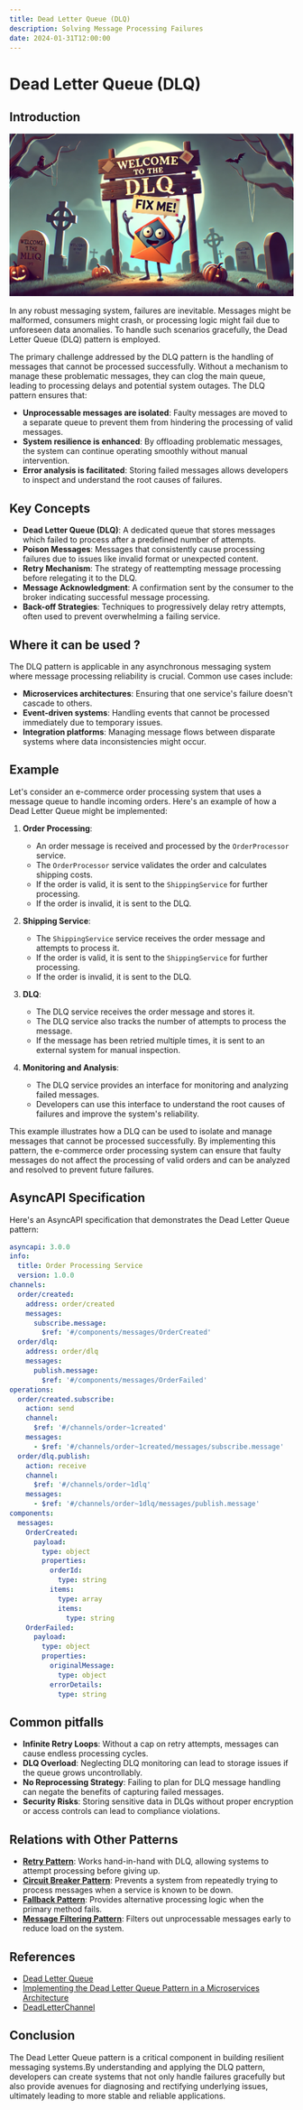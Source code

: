 ```yaml
---
title: Dead Letter Queue (DLQ)
description: Solving Message Processing Failures
date: 2024-01-31T12:00:00
---
```


# Dead Letter Queue (DLQ)

## Introduction

![Dead Letter Queue](../assets/images/dlq.png)


In any robust messaging system, failures are inevitable. Messages might be malformed, consumers might crash, or processing logic might fail due to unforeseen data anomalies. To handle such scenarios gracefully, the Dead Letter Queue (DLQ) pattern is employed.

The primary challenge addressed by the DLQ pattern is the handling of messages that cannot be processed successfully. Without a mechanism to manage these problematic messages, they can clog the main queue, leading to processing delays and potential system outages. The DLQ pattern ensures that:

- **Unprocessable messages are isolated**: Faulty messages are moved to a separate queue to prevent them from hindering the processing of valid messages.
- **System resilience is enhanced**: By offloading problematic messages, the system can continue operating smoothly without manual intervention.
- **Error analysis is facilitated**: Storing failed messages allows developers to inspect and understand the root causes of failures.

## Key Concepts

- **Dead Letter Queue (DLQ)**: A dedicated queue that stores messages which failed to process after a predefined number of attempts.
- **Poison Messages**: Messages that consistently cause processing failures due to issues like invalid format or unexpected content.
- **Retry Mechanism**: The strategy of reattempting message processing before relegating it to the DLQ.
- **Message Acknowledgment**: A confirmation sent by the consumer to the broker indicating successful message processing.
- **Back-off Strategies**: Techniques to progressively delay retry attempts, often used to prevent overwhelming a failing service.

## Where it can be used ?

The DLQ pattern is applicable in any asynchronous messaging system where message processing reliability is crucial. Common use cases include:

- **Microservices architectures**: Ensuring that one service's failure doesn't cascade to others.
- **Event-driven systems**: Handling events that cannot be processed immediately due to temporary issues.
- **Integration platforms**: Managing message flows between disparate systems where data inconsistencies might occur.

## Example

Let's consider an e-commerce order processing system that uses a message queue to handle incoming orders. Here's an example of how a Dead Letter Queue might be implemented:

1. **Order Processing**:

    - An order message is received and processed by the `OrderProcessor` service.
    - The `OrderProcessor` service validates the order and calculates shipping costs.
    - If the order is valid, it is sent to the `ShippingService` for further processing.
    - If the order is invalid, it is sent to the DLQ.

2. **Shipping Service**:

    - The `ShippingService` service receives the order message and attempts to process it.
    - If the order is valid, it is sent to the `ShippingService` for further processing.
    - If the order is invalid, it is sent to the DLQ.

3. **DLQ**:

    - The DLQ service receives the order message and stores it.
    - The DLQ service also tracks the number of attempts to process the message.
    - If the message has been retried multiple times, it is sent to an external system for manual inspection.

4. **Monitoring and Analysis**:

    - The DLQ service provides an interface for monitoring and analyzing failed messages.
    - Developers can use this interface to understand the root causes of failures and improve the system's reliability.

This example illustrates how a DLQ can be used to isolate and manage messages that cannot be processed successfully. By implementing this pattern, the e-commerce order processing system can ensure that faulty messages do not affect the processing of valid orders and can be analyzed and resolved to prevent future failures.


## AsyncAPI Specification

Here's an AsyncAPI specification that demonstrates the Dead Letter Queue pattern:

```yaml
asyncapi: 3.0.0
info:
  title: Order Processing Service
  version: 1.0.0
channels:
  order/created:
    address: order/created
    messages:
      subscribe.message:
        $ref: '#/components/messages/OrderCreated'
  order/dlq:
    address: order/dlq
    messages:
      publish.message:
        $ref: '#/components/messages/OrderFailed'
operations:
  order/created.subscribe:
    action: send
    channel:
      $ref: '#/channels/order~1created'
    messages:
      - $ref: '#/channels/order~1created/messages/subscribe.message'
  order/dlq.publish:
    action: receive
    channel:
      $ref: '#/channels/order~1dlq'
    messages:
      - $ref: '#/channels/order~1dlq/messages/publish.message'
components:
  messages:
    OrderCreated:
      payload:
        type: object
        properties:
          orderId:
            type: string
          items:
            type: array
            items:
              type: string
    OrderFailed:
      payload:
        type: object
        properties:
          originalMessage:
            type: object
          errorDetails:
            type: string
```

## Common pitfalls

- **Infinite Retry Loops**: Without a cap on retry attempts, messages can cause endless processing cycles.
- **DLQ Overload**: Neglecting DLQ monitoring can lead to storage issues if the queue grows uncontrollably.
- **No Reprocessing Strategy**: Failing to plan for DLQ message handling can negate the benefits of capturing failed messages.
- **Security Risks**: Storing sensitive data in DLQs without proper encryption or access controls can lead to compliance violations.


## Relations with Other Patterns

- **[Retry Pattern](https://learn.microsoft.com/en-us/azure/architecture/patterns/retry)**: Works hand-in-hand with DLQ, allowing systems to attempt processing before giving up.
- **[Circuit Breaker Pattern](https://learn.microsoft.com/en-us/azure/architecture/patterns/circuit-breaker)**: Prevents a system from repeatedly trying to process messages when a service is known to be down.
- **[Fallback Pattern](https://www.codecentric.de/wissens-hub/blog/resilience-design-patterns-retry-fallback-timeout-circuit-breaker)**: Provides alternative processing logic when the primary method fails.
- **[Message Filtering Pattern](https://www.enterpriseintegrationpatterns.com/patterns/messaging/Filter.html)**: Filters out unprocessable messages early to reduce load on the system.


## References

- [Dead Letter Queue](https://en.wikipedia.org/wiki/Dead-letter_queue)
- [Implementing the Dead Letter Queue Pattern in a Microservices Architecture](https://www.ibm.com/docs/en/power8?topic=systems-implementing-dead-letter-queue-pattern-microservices-architecture)
- [DeadLetterChannel](https://www.enterpriseintegrationpatterns.com/patterns/messaging/DeadLetterChannel.html)


## Conclusion

The Dead Letter Queue pattern is a critical component in building resilient messaging systems.By understanding and applying the DLQ pattern, developers can create systems that not only handle failures gracefully but also provide avenues for diagnosing and rectifying underlying issues, ultimately leading to more stable and reliable applications.